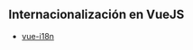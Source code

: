 ## Internacionalización en VueJS

- [vue-i18n](https://github.com/mondeja/fullstack/tree/master/frontend/src/017-frameworks/vue/internacionalizacion/vue-i18n)